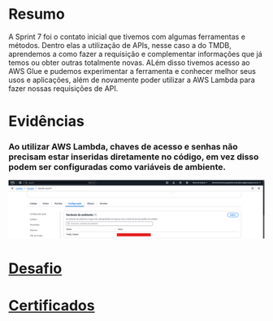# Resumo

A Sprint 7 foi o contato inicial que tivemos com algumas ferramentas e métodos. Dentro elas a utilização de APIs, nesse caso a do TMDB, aprendemos a como fazer a requisição e complementar informações que já temos ou obter outras totalmente novas. ALém disso tivemos acesso ao AWS Glue e pudemos experimentar a ferramenta e conhecer melhor seus usos e aplicações, além de novamente poder utilizar a AWS Lambda para fazer nossas requisições de API.

# Evidências
### Ao utilizar AWS Lambda, chaves de acesso e senhas não precisam estar inseridas diretamente no código, em vez disso podem ser configuradas como variáveis de ambiente.
![Variavel de Ambiente AWS Lambda](Evidencias/variavel_ambiente.png)

# __[Desafio](/Sprint_7/Desafio/)__

# __[Certificados](/Sprint_7/Certificados/)__
